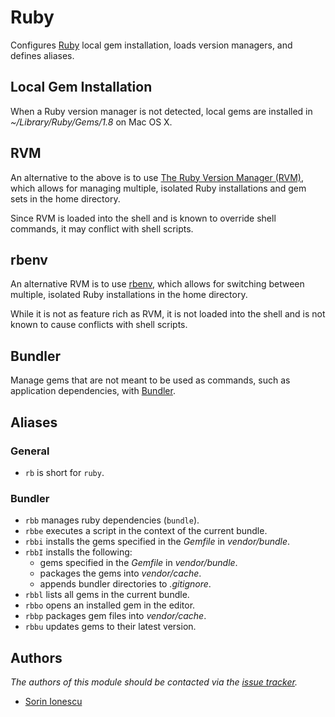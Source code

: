 Ruby
====

Configures [Ruby][1] local gem installation, loads version managers, and defines
aliases.

Local Gem Installation
----------------------

When a Ruby version manager is not detected, local gems are installed in
*~/Library/Ruby/Gems/1.8* on Mac OS X.

RVM
---

An alternative to the above is to use [The Ruby Version Manager (RVM)][2], which
allows for managing multiple, isolated Ruby installations and gem sets in the
home directory.

Since RVM is loaded into the shell and is known to override shell commands, it
may conflict with shell scripts.

rbenv
-----

An alternative RVM is to use [rbenv][3], which allows for switching between multiple,
isolated Ruby installations in the home directory.

While it is not as feature rich as RVM, it is not loaded into the shell and is
not known to cause conflicts with shell scripts.

Bundler
-------

Manage gems that are not meant to be used as commands, such as application
dependencies, with [Bundler][4].

Aliases
-------

### General

  - `rb` is short for `ruby`.

### Bundler

  - `rbb` manages ruby dependencies (`bundle`).
  - `rbbe` executes a script in the context of the current bundle.
  - `rbbi` installs the gems specified in the *Gemfile* in *vendor/bundle*.
  - `rbbI` installs the following:
    - gems specified in the *Gemfile* in *vendor/bundle*.
    - packages the gems into *vendor/cache*.
    - appends bundler directories to  *.gitignore*.
  - `rbbl` lists all gems in the current bundle.
  - `rbbo` opens an installed gem in the editor.
  - `rbbp` packages gem files into *vendor/cache*.
  - `rbbu` updates gems to their latest version.

Authors
-------

*The authors of this module should be contacted via the [issue tracker][5].*

  - [Sorin Ionescu](https://github.com/sorin-ionescu)

[1]: http://www.ruby-lang.org
[2]: https://rvm.io
[3]: https://github.com/sstephenson/rbenv
[4]: http://gembundler.com
[5]: https://github.com/sorin-ionescu/prezto/issues

